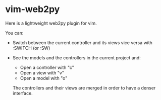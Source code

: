 vim-web2py
==========

Here is a lightweight web2py plugin for vim.

You can:

 * Switch between the current controller and its views vice versa with :SWITCH (or :SW)

 * See the models and the controllers in the current project and:
    * Open a controller with "c"
    * Open a view with "v"
    * Open a model with "o"

   The controllers and their views are merged in order to have a denser interface.
